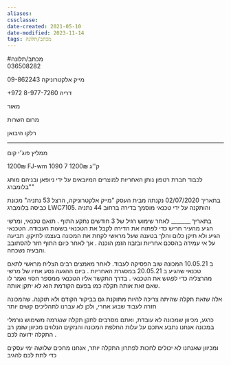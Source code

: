 ```yaml
---
aliases: 
cssclasse: 
date-created: 2021-05-10
date-modified: 2023-11-14
tags: מכתב/תלונה
---
```

#מכתב/תלונה  
036508282

מייק אלקטרוניקה
09-862243

דריה ‏‪+972 8-977-7260‬‏

מאור

מרום השרות

רלקו היבואן

----------
ממליץ פוג׳י קום

1200₪ FJ-wm 1090
7 ק''ג 1200₪

לכבוד חברת רטפון
נותן האחריות למוצרים המיובאים על ידי ניופאן ובניהם מותג "בלומברג"

בתאריך  02/07/2020 נקנתה מבית העסק "מייק אלקטרוניקה, הרצל 53 נתניה"
מכונת כביסה בלומברג LWC7105.  והותקנה על ידי טכנאי מוסמך בדירה ברחוב 44 נתניה

בתאריך _______ לאחר שימוש רגיל של 3 חודשים נתקע התוף .
תואם טכנאי, ומרשי הגיע מהעיר חריש כדי לפתוח את הדירה לקבל את הטכנאי בשעות העבודה. הטכנאי  הגיע ולא תיקן כלום והלך בטענה שעל מראשי לקחת את המכונה בעצמו לתיקון. תביעה על אי עמידה בהסכם אחריות ובזבוז הזמן הוכנה . אך לאחר כיום התוף חזר להסתובב והבעיה נשכחה.

ב 10.05.21 המכונה שוב הפסיקה לעבוד. לאחר מאמצים רבים הצליח מראשי לתאם טכנאי שהגיע ב 20.05.21 במסגרת האחריות . ביום ההגעה נסע אחיו של מרשי מהרצליה כדי לפגוש את הטכנאי . בדרך התקשר אליו הטכנאי ממספר חסוי ואמר לו שאם זאת אותה תקלה כמו בפעם הקודמת הוא לא יתקן אותה.  

אלה שזאת תקלה שהיתה צריכה להיות מתוקנת גם בביקור הקודם ולא תוקנה. שהמכונה חזרה לעבוד שבוע אחרי, ולכן לא עברנו לתהליכים קשים יותר

כרגע, מכיוון שמכונה לא עובדת, ואתם מסרבים לתקן תקלה שנגרמה משימוש נורמלי במכונה אנחנו נתבע אתכם על עלות החלפת המכונה והנזקים הנלווים מכיוון שזמן רב התקלה ידועה לכם .

ומכיוון שאנחנו לא יכולים לחכות לפתרון התקלה יותר, אנחנו מחכים שלושה ימי עסקים כדי לתת לכם להגיב
